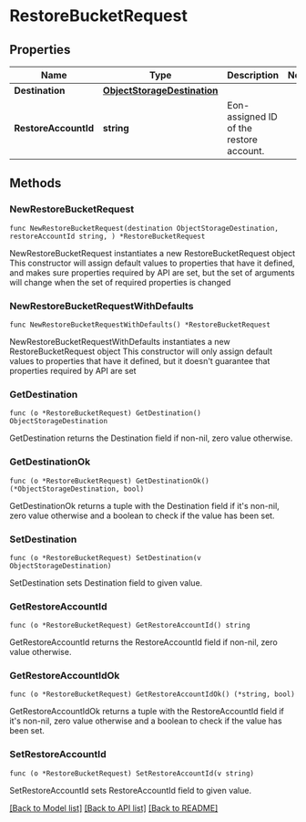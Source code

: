 # RestoreBucketRequest

## Properties

Name | Type | Description | Notes
------------ | ------------- | ------------- | -------------
**Destination** | [**ObjectStorageDestination**](ObjectStorageDestination.md) |  | 
**RestoreAccountId** | **string** | Eon-assigned ID of the restore account. | 

## Methods

### NewRestoreBucketRequest

`func NewRestoreBucketRequest(destination ObjectStorageDestination, restoreAccountId string, ) *RestoreBucketRequest`

NewRestoreBucketRequest instantiates a new RestoreBucketRequest object
This constructor will assign default values to properties that have it defined,
and makes sure properties required by API are set, but the set of arguments
will change when the set of required properties is changed

### NewRestoreBucketRequestWithDefaults

`func NewRestoreBucketRequestWithDefaults() *RestoreBucketRequest`

NewRestoreBucketRequestWithDefaults instantiates a new RestoreBucketRequest object
This constructor will only assign default values to properties that have it defined,
but it doesn't guarantee that properties required by API are set

### GetDestination

`func (o *RestoreBucketRequest) GetDestination() ObjectStorageDestination`

GetDestination returns the Destination field if non-nil, zero value otherwise.

### GetDestinationOk

`func (o *RestoreBucketRequest) GetDestinationOk() (*ObjectStorageDestination, bool)`

GetDestinationOk returns a tuple with the Destination field if it's non-nil, zero value otherwise
and a boolean to check if the value has been set.

### SetDestination

`func (o *RestoreBucketRequest) SetDestination(v ObjectStorageDestination)`

SetDestination sets Destination field to given value.


### GetRestoreAccountId

`func (o *RestoreBucketRequest) GetRestoreAccountId() string`

GetRestoreAccountId returns the RestoreAccountId field if non-nil, zero value otherwise.

### GetRestoreAccountIdOk

`func (o *RestoreBucketRequest) GetRestoreAccountIdOk() (*string, bool)`

GetRestoreAccountIdOk returns a tuple with the RestoreAccountId field if it's non-nil, zero value otherwise
and a boolean to check if the value has been set.

### SetRestoreAccountId

`func (o *RestoreBucketRequest) SetRestoreAccountId(v string)`

SetRestoreAccountId sets RestoreAccountId field to given value.



[[Back to Model list]](../README.md#documentation-for-models) [[Back to API list]](../README.md#documentation-for-api-endpoints) [[Back to README]](../README.md)


